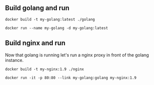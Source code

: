 ## Build golang and run
`docker build -t my-golang:latest ./golang`

`docker run --name my-golang -d my-golang:latest`



## Build nginx and run
Now that golang is running let's run a nginx proxy in front of the golang instance.

`docker build -t my-nginx:1.9 ./nginx`

`docker run -it -p 80:80 --link my-golang:golang my-nginx:1.9`
